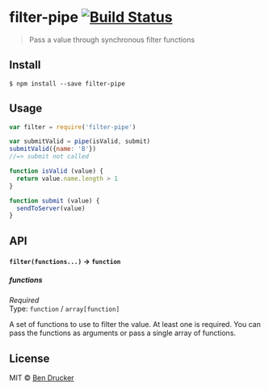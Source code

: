 # filter-pipe [![Build Status](https://travis-ci.org/bendrucker/filter-pipe.svg?branch=master)](https://travis-ci.org/bendrucker/filter-pipe)

> Pass a value through synchronous filter functions


## Install

```
$ npm install --save filter-pipe
```

## Usage

```js
var filter = require('filter-pipe')

var submitValid = pipe(isValid, submit)
submitValid({name: 'B'})
//=> submit not called

function isValid (value) {
  return value.name.length > 1
}

function submit (value) {
  sendToServer(value)
}

```

## API

#### `filter(functions...)` -> `function`

##### functions

*Required*  
Type: `function` / `array[function]`

A set of functions to use to filter the value. At least one is required. You can pass the functions as arguments or pass a single array of functions.


## License

MIT © [Ben Drucker](http://bendrucker.me)
